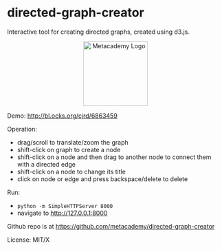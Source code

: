directed-graph-creator
======================

Interactive tool for creating directed graphs, created using d3.js.

<p align="center">
<img src="http://obphio.us/media/images/digraph-creator.png" alt="Metacademy Logo" height="150px"/>
</p>

Demo: http://bl.ocks.org/cjrd/6863459

Operation:

* drag/scroll to translate/zoom the graph
* shift-click on graph to create a node
* shift-click on a node and then drag to another node to connect them with a directed edge
* shift-click on a node to change its title
* click on node or edge and press backspace/delete to delete

Run:

* `python -m SimpleHTTPServer 8000`
* navigate to http://127.0.0.1:8000

Github repo is at https://github.com/metacademy/directed-graph-creator

License: MIT/X







